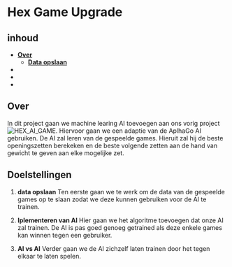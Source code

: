 # Hex Game Upgrade
## inhoud
- [**Over**](#Over)
  - [**Data opslaan**](#data_opslaan)
-
-
-

## Over
In dit project gaan we machine learing AI toevoegen aan ons vorig project ![HEX_AI_GAME](https://github.com/BramDe/HEX_AI_GAME).
Hiervoor gaan we een adaptie van de AplhaGo AI gebruiken. De AI zal leren van de gespeelde games. Hieruit zal hij de beste openingszetten berekeken en de beste volgende zetten aan de hand van gewicht te geven aan elke mogelijke zet.

## Doelstellingen

1. **data opslaan**
   Ten eerste gaan we te werk om de data van de gespeelde games op te slaan zodat we deze kunnen gebruiken voor de AI te trainen.

2. **Iplementeren van AI**
   Hier gaan we het algoritme toevoegen dat onze AI zal trainen. De AI is pas goed genoeg getrained als deze enkele games kan winnen tegen een gebruiker.

3. **AI vs AI**
   Verder gaan we de AI zichzelf laten trainen door het tegen elkaar te laten spelen. 




